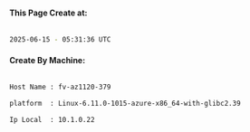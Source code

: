 
   
#### This Page Create at:

```bash

2025-06-15 - 05:31:36 UTC

```

#### Create By Machine:

```bash

Host Name : fv-az1120-379

platform  : Linux-6.11.0-1015-azure-x86_64-with-glibc2.39

Ip Local  : 10.1.0.22

```

